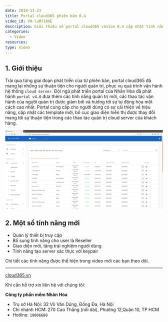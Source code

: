 ```yaml
---
date: 2019-11-23
title: Portal cloud365 phiên bản 0.4
video_id: V0-luM718XE
description: Giới thiệu về portal cloud365 vesion 0.4 cập nhật tính năng vận hành mới.
categories:
  - Video
resources:
type: Video
---
```


## 1. Giới thiệu

Trải qua từng giai đoạn phát triển của từ phiên bản, portal cloud365 đã mang lại những sự thuận tiện cho người quản trị, phục vụ quá trình vận hành hệ thống `cloud server`. Đội ngũ phát triển portal của Nhân Hòa đã phát hành `portal v4.0` đưa thêm các tính năng quản trị mới, các thao tác vận hành của người quản trị được giảm bới và hướng tới sự tự động hóa một cách cao nhất. Portal cung cấp cho người dùng có sự cải thiện về hiệu năng, cập nhật các template mới, bố cục giao diện hiển thị được thay đổi mang tới sự thuận tiện trong các thao tác quản trị cloud server của khách hàng.

![](/images/img-portal-v04/screenshot.png)

## 2. Một số tính năng mới

- Quản lý thiết bị truy cập
- Bổ sung tính năng cho user là Reseller
- Giao diện mới, tăng trải nghiệm người dùng
- Tính năng tạo server xác thực với keypair


Chi tiết các tính năng được thể hiện trong video mời các bạn theo dõi.

---
<a href="https://cloud365.vn/" target="_blank">cloud365.vn</a>

Khi cần hỗ trợ xin liên hệ với chúng tôi:

**Công ty phần mềm Nhân Hòa**
- Trụ sở Hà Nội: 32 Võ Văn Dũng, Đống Đa, Hà Nội
- Chi nhánh HCM: 270 Cao Thắng (nối dài), Phường 12,Quận 10, TP HCM
- Hotline: `19006680`